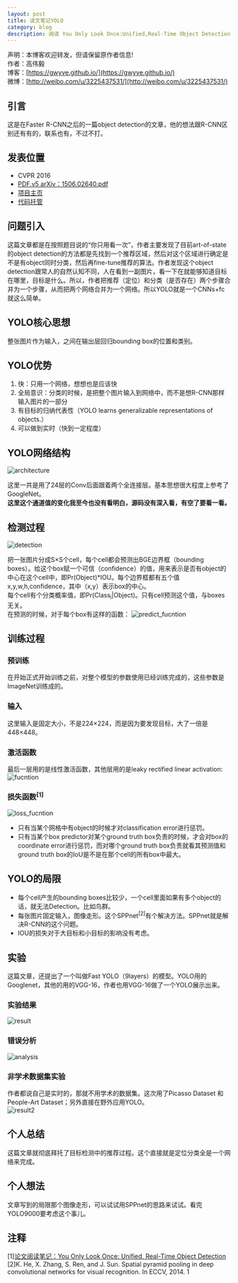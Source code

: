 ```yaml
---
layout: post
title: 读文笔记YOLO        
category: blog
description: 阅读 You Only Look Once:Unified,Real-Time Object Detection 笔记
---
```



声明：本博客欢迎转发，但请保留原作者信息!      
作者：高伟毅    
博客：[https://gwyve.github.io/](https://gwyve.github.io/)    
微博：[http://weibo.com/u/3225437531/](http://weibo.com/u/3225437531/)    
  
## 引言    
这是在Faster R-CNN之后的一篇object detection的文章，他的想法跟R-CNN区别还有有的，联系也有，不过不打。


## 发表位置  
- CVPR 2016
- [PDF.v5 arXiv：1506.02640.pdf](https://arxiv.org/pdf/1506.02640.pdf)      
- [项目主页](http://pjreddie.com/darknet/yolov1/)    
- [代码托管](https://github.com/pjreddie/darknet)    

## 问题引入
这篇文章都是在按照题目说的“你只用看一次”，作者主要发现了目前art-of-state的object detection的方法都是先找到一个推荐区域，然后对这个区域进行确定是不是有object同时分类，然后再fine-tune推荐的算法。作者发现这个object detection跟常人的自然认知不同，人在看到一副图片，看一下在就能够知道目标在哪里，目标是什么。所以，作者把推荐（定位）和分类（是否存在）两个步骤合并为一个步骤，从而把两个网络合并为一个网络。所以YOLO就是一个CNNs+fc就这么简单。  
## YOLO核心思想              
整张图片作为输入，之间在输出层回归bounding box的位置和类别。     

## YOLO优势   

1. 快：只用一个网络，想想也是应该快           
2. 全局意识：分类的时候，是把整个图片输入到网络中，而不是想R-CNN那样输入图片的一部分          
3. 有目标的归纳代表性（YOLO learns generalizable representations of objects.）     
4. 可以做到实时（快到一定程度）        

## YOLO网络结构                  

![architecture](/images/blog/2017-2-15/architecture.png)

这里一共是用了24层的Conv后面跟着两个全连接层。基本思想很大程度上参考了GoogleNet。          
__这里这个通道值的变化我至今也没有看明白，源码没有深入看，有空了要看一看。__

## 检测过程

![detection](/images/blog/2017-2-15/detection.png)

把一张图片分成S×S个cell，每个cell都会预测出BGE边界框（bounding boxes）。给这个box赋一个可信（confidence）的值，用来表示是否有object的中心在这个cell中，即Pr(Object)*IOU。每个边界框都有五个值x,y,w,h,confidence，其中（x,y）表示box的中心。        
每个cell有个分类概率值，即Pr(Class<sub>i</sub>|Object)。只有cell预测这个值，与boxes无关。        
在预测的时候，对于每个box有这样的函数：
![predict_fucntion](/images/blog/2017-2-15/predict_function.png) 

## 训练过程             

### 预训练                           
在开始正式开始训练之前，对整个模型的参数使用已经训练完成的，这些参数是ImageNet训练成的。                     

### 输入               
这里输入是固定大小，不是224×224，而是因为要发现目标，大了一倍是448×448。              

### 激活函数        
最后一层用的是线性激活函数，其他层用的是leaky rectified linear activation:  
![fucntion](/images/blog/2017-2-15/function1.png)              

### 损失函数<sup>[1]<sup>
![loss_fucntion](/images/blog/2017-2-15/loss_function.png)     

- 只有当某个网格中有object的时候才对classification error进行惩罚。
- 只有当某个box predictor对某个ground truth box负责的时候，才会对box的coordinate error进行惩罚，而对哪个ground truth box负责就看其预测值和ground truth box的IoU是不是在那个cell的所有box中最大。

## YOLO的局限                 
- 每个cell产生的bounding boxes比较少，一个cell里面如果有多个object的话，就无法Detection。比如鸟群。                  
- 每张图片固定输入，图像走形。这个SPPnet<sup>[2]</sup>有个解决方法。SPPnet就是解决R-CNN的这个问题。             
- IOU的损失对于大目标和小目标的影响没有考虑。             

## 实验       
这篇文章，还提出了一个叫做Fast YOLO（9layers）的模型。YOLO用的Googlenet，其他的用的VGG-16，作者也用VGG-16做了一个YOLO展示出来。                       

### 实验结果
![result](/images/blog/2017-2-15/result.png)            

### 错误分析           
![analysis](/images/blog/2017-2-15/analysis.png)         

### 非学术数据集实验    
作者都说自己是实时的，那就不用学术的数据集。这次用了Picasso Dataset 和 People-Art Dataset；另外直接在野外应用YOLO。            
![result2](/images/blog/2017-2-15/result2.png)     


## 个人总结
这篇文章就彻底拜托了目标检测中的推荐过程。这个直接就是定位分类全是一个网络来完成。
   

## 个人想法
文章写到的局限那个图像走形，可以试试用SPPnet的思路来试试。看完YOLO9000要考虑这个事儿。


## 注释           
[1][论文阅读笔记：You Only Look Once: Unified, Real-Time Object Detection](http://blog.csdn.net/tangwei2014/article/details/50915317)         
[2]K. He, X. Zhang, S. Ren, and J. Sun. Spatial pyramid pooling in deep convolutional networks for visual recognition. In ECCV, 2014. 1
